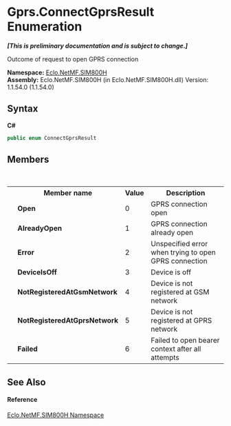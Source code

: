 # Gprs.ConnectGprsResult Enumeration
 _**\[This is preliminary documentation and is subject to change.\]**_

Outcome of request to open GPRS connection

**Namespace:**&nbsp;<a href="N_Eclo_NetMF_SIM800H">Eclo.NetMF.SIM800H</a><br />**Assembly:**&nbsp;Eclo.NetMF.SIM800H (in Eclo.NetMF.SIM800H.dll) Version: 1.1.54.0 (1.1.54.0)

## Syntax

**C#**<br />
``` C#
public enum ConnectGprsResult
```


## Members
&nbsp;<table><tr><th></th><th>Member name</th><th>Value</th><th>Description</th></tr><tr><td /><td target="F:Eclo.NetMF.SIM800H.Gprs.ConnectGprsResult.Open">**Open**</td><td>0</td><td>GPRS connection open</td></tr><tr><td /><td target="F:Eclo.NetMF.SIM800H.Gprs.ConnectGprsResult.AlreadyOpen">**AlreadyOpen**</td><td>1</td><td>GPRS connection already open</td></tr><tr><td /><td target="F:Eclo.NetMF.SIM800H.Gprs.ConnectGprsResult.Error">**Error**</td><td>2</td><td>Unspecified error when trying to open GPRS connection</td></tr><tr><td /><td target="F:Eclo.NetMF.SIM800H.Gprs.ConnectGprsResult.DeviceIsOff">**DeviceIsOff**</td><td>3</td><td>Device is off</td></tr><tr><td /><td target="F:Eclo.NetMF.SIM800H.Gprs.ConnectGprsResult.NotRegisteredAtGsmNetwork">**NotRegisteredAtGsmNetwork**</td><td>4</td><td>Device is not registered at GSM network</td></tr><tr><td /><td target="F:Eclo.NetMF.SIM800H.Gprs.ConnectGprsResult.NotRegisteredAtGprsNetwork">**NotRegisteredAtGprsNetwork**</td><td>5</td><td>Device is not registered at GPRS network</td></tr><tr><td /><td target="F:Eclo.NetMF.SIM800H.Gprs.ConnectGprsResult.Failed">**Failed**</td><td>6</td><td>Failed to open bearer context after all attempts</td></tr></table>

## See Also


#### Reference
<a href="N_Eclo_NetMF_SIM800H">Eclo.NetMF.SIM800H Namespace</a><br />
